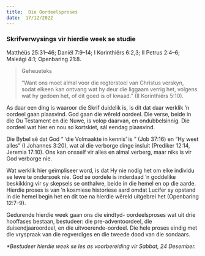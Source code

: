 ```yaml
---
title:  Die Oordeelsproses
date:  17/12/2022
---
```


### Skrifverwysings vir hierdie week se studie
Matthéüs 25:31–46; Daniël 7:9–14; I Korinthiërs 6:2,3;  II Petrus 2:4–6; Maleági 4:1; Openbaring 21:8.

> <p>Geheueteks</p>
> “Want ons moet almal voor die regterstoel van Christus verskyn, sodat elkeen kan ontvang wat hy deur die liggaam verrig het, volgens wat hy gedoen het, of dit goed is of kwaad.” (II Korinthiërs 5:10).

As daar een ding is waaroor die Skrif duidelik is, is dit dat daar werklik ’n oordeel gaan plaasvind. God gaan die wêreld oordeel.  Die verse, beide in die Ou Testament en die Nuwe, is volop daarvan, en ondubbelsinnig. Die oordeel wat hier en nou so kortskiet, sál eendag plaasvind.

Die Bybel sê dat God “ ‘die Volmaakte in kennis’ is ” (Job 37:16) en “Hy weet alles” (I Johannes 3:20), wat al die verborge dinge insluit (Prediker 12:14, Jeremia 17:10). Ons kan onsself vir alles en almal verberg, maar niks is vir God verborge nie.

Wat werklik hier geïmpliseer word, is dat Hy nie nodig het om elke individu se lewe te ondersoek nie. God se oordele is inderdaad ’n goddelike beskikking vir sy skepsels se onthalwe, beide in die hemel en op die aarde. Hierdie proses is van ’n kosmiese historiese aard omdat Lucifer sy opstand in die hemel begin het en dit toe na hierdie wêreld uitgebrei het (Openbaring 12:7–9).

Gedurende hierdie week gaan ons die eindtyd- oordeelsproses wat uit drie hooffases bestaan, bestudeer: die pre-adventoordeel, die duisendjaaroordeel, en die uitvoerende-oordeel. Die hele proses eindig met die vryspraak van die regverdiges en die tweede dood van die sondaars.

_*Bestudeer hierdie week se les as voorbereiding vir Sabbat, 24 Desember._